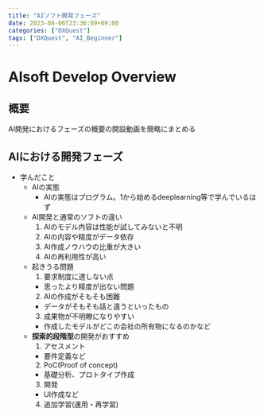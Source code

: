 ```yaml
---
title: "AIソフト開発フェーズ"
date: 2023-08-06T23:36:09+09:00
categories: ["DXQuest"]
tags: ["DXQuest", "AI_Beginner"]
---
```

# AIsoft Develop Overview

## 概要

AI開発におけるフェーズの概要の開設動画を簡略にまとめる

## AIにおける開発フェーズ

- 学んだこと
  - AIの実態
    - AIの実態はプログラム。1から始めるdeeplearning等で学んでいるはず
  - AI開発と通常のソフトの違い
    1. AIのモデル内容は性能が試してみないと不明
    2. AIの内容や精度がデータ依存
    3. AI作成ノウハウの比重が大きい
    4. AIの再利用性が高い
  - 起きうる問題
    1. 要求制度に達しない点
      - 思ったより精度が出ない問題
    2. AIの作成がそもそも困難
      - データがそもそも話と違うといったもの
    3. 成果物が不明瞭になりやすい
      - 作成したモデルがどこの会社の所有物になるのかなど
  - **探索的段階型**の開発がおすすめ
    1. アセスメント
      - 要件定義など
    2. PoC(Proof of concept)
      - 基礎分析、プロトタイプ作成
    3. 開発
      - UI作成など
    4. 追加学習(運用・再学習)
